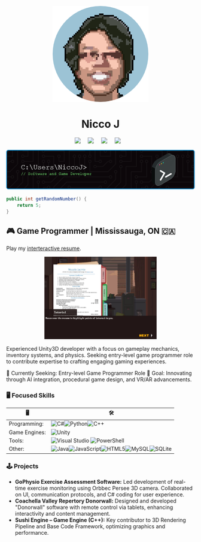
<p align="center">
  <img src="https://github.com/niccojacinto/niccojacinto/blob/main/Assets/portrait2-modified.png" alt="My Pixel Art Photo"/>
</p>

<h1 align="center"> Nicco J </h1>




<p align="center">
  <a href="mailto:niccolo.jacinto@gmail.com"/><img src="https://img.shields.io/badge/gmail-%23D14836.svg?&style=for-the-badge&logo=gmail&logoColor=white"/></a>&nbsp;&nbsp;&nbsp;&nbsp;
  <a href="www.linkedin.com/in/niccojacinto"/><img src="https://img.shields.io/badge/linkedin-%230077B5.svg?style=for-the-badge&logo=linkedin&logoColor=white"/></a>&nbsp;&nbsp;&nbsp;&nbsp;
  <a href="https://github.com/niccojacinto"/><img src="https://img.shields.io/badge/github-%23121011.svg?style=for-the-badge&logo=github&logoColor=white"/></a>&nbsp;&nbsp;&nbsp;&nbsp;
  <a href="https://niccojacinto.wixsite.com/divinyx"/><img src="https://img.shields.io/badge/wix-000?style=for-the-badge&logo=wix&logoColor=white" /></a>&nbsp;&nbsp;&nbsp;&nbsp;
</p>


<p align="center">
  <img src="https://github.com/niccojacinto/niccojacinto/blob/main/Assets/github-header-image.png" alt="My Pixel Art Photo"/>
</p>



```csharp
public int getRandomNumber() {
	return 5;
}
```

## 🎮 Game Programmer | Mississauga, ON 🇨🇦
Play my [interteractive resume](https://niccojacinto.github.io/MyResume/).

<p align="center">
  <img src="https://github.com/niccojacinto/niccojacinto/blob/main/Assets/MyResumeSS.JPG" alt="My Pixel Art Photo"/ width="300" height="220">
</p>


Experienced Unity3D developer with a focus on gameplay mechanics, inventory systems, and physics. Seeking entry-level game programmer role to contribute expertise to crafting engaging gaming experiences.

🔭 Currently Seeking: Entry-level Game Programmer Role
🚀 Goal: Innovating through AI integration, procedural game design, and VR/AR advancements.


### 🖥️ Focused Skills
| 🖥️ | 🛠️ |
|---|---|
|Programming: |  ![C#](https://img.shields.io/badge/c%23-%23239120.svg?style=flat-square&logo=c-sharp&logoColor=white)![Python](https://img.shields.io/badge/python-3670A0?style=flat-square&logo=python&logoColor=ffdd54)![C++](https://img.shields.io/badge/c++-%2300599C.svg?style=flat-square&logo=c%2B%2B&logoColor=white)|
|Game Engines:   | ![Unity](https://img.shields.io/badge/unity-%23000000.svg?style=flat-square&logo=unity&logoColor=white)  |
| Tools:  |  ![Visual Studio](https://img.shields.io/badge/Visual%20Studio-5C2D91.svg?style=flat-square&logo=visual-studio&logoColor=white) ![PowerShell](https://img.shields.io/badge/PowerShell-%235391FE.svg?style=flat-square&logo=powershell&logoColor=white) | 
| Other:  |  ![Java](https://img.shields.io/badge/java-%23ED8B00.svg?style=flat-square&logo=openjdk&logoColor=white)![JavaScript](https://img.shields.io/badge/javascript-%23323330.svg?style=flat-square&logo=javascript&logoColor=%23F7DF1E)![HTML5](https://img.shields.io/badge/html5-%23E34F26.svg?style=flat-square&logo=html5&logoColor=white)![MySQL](https://img.shields.io/badge/mysql-%2300f.svg?style=flat-square&logo=mysql&logoColor=white)![SQLite](https://img.shields.io/badge/sqlite-%2307405e.svg?style=flat-square&logo=sqlite&logoColor=white)| 


### 🕹️ Projects
- **GoPhysio Exercise Assessment Software:** Led development of real-time exercise monitoring using Orbbec Persee 3D camera. Collaborated on UI, communication protocols, and C# coding for user experience.
- **Coachella Valley Repertory Donorwall:** Designed and developed "Donorwall" software with remote control via tablets, enhancing interactivity and content management.
- **Sushi Engine – Game Engine (C++):** Key contributor to 3D Rendering Pipeline and Base Code Framework, optimizing graphics and performance.

